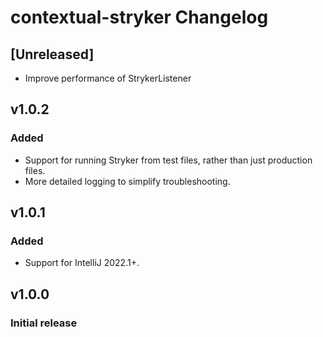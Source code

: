 <!-- Keep a Changelog guide -> https://keepachangelog.com -->

# contextual-stryker Changelog

## [Unreleased]
- Improve performance of StrykerListener

## v1.0.2
### Added
- Support for running Stryker from test files, rather than just production files.
- More detailed logging to simplify troubleshooting.

## v1.0.1
### Added
- Support for IntelliJ 2022.1+.

## v1.0.0
### Initial release
